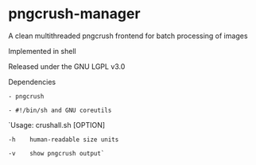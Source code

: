 # pngcrush-manager
A clean multithreaded pngcrush frontend for batch processing of images

Implemented in shell

Released under the GNU LGPL v3.0

Dependencies

    - pngcrush

    - #!/bin/sh and GNU coreutils


`Usage: crushall.sh [OPTION]

    -h    human-readable size units

    -v    show pngcrush output`
